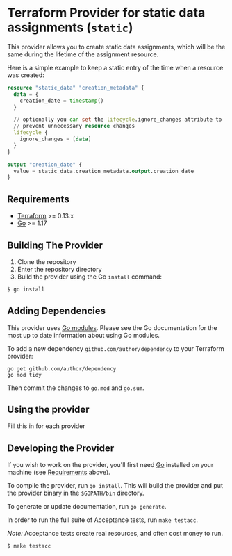 # Terraform Provider for static data assignments (`static`)

This provider allows you to create static data assignments, which will be the same
during the lifetime of the assignment resource.

Here is a simple example to keep a static entry of the time when a resource was
created:

```terraform
resource "static_data" "creation_metadata" {
  data = {
    creation_date = timestamp()
  }

  // optionally you can set the lifecycle.ignore_changes attribute to
  // prevent unnecessary resource changes
  lifecycle {
    ignore_changes = [data]
  }
}

output "creation_date" {
  value = static_data.creation_metadata.output.creation_date
}
```

## Requirements

-	[Terraform](https://www.terraform.io/downloads.html) >= 0.13.x
-	[Go](https://golang.org/doc/install) >= 1.17

## Building The Provider

1. Clone the repository
1. Enter the repository directory
1. Build the provider using the Go `install` command: 
```sh
$ go install
```

## Adding Dependencies

This provider uses [Go modules](https://github.com/golang/go/wiki/Modules).
Please see the Go documentation for the most up to date information about using Go modules.

To add a new dependency `github.com/author/dependency` to your Terraform provider:

```
go get github.com/author/dependency
go mod tidy
```

Then commit the changes to `go.mod` and `go.sum`.

## Using the provider

Fill this in for each provider

## Developing the Provider

If you wish to work on the provider, you'll first need [Go](http://www.golang.org) installed on your machine (see [Requirements](#requirements) above).

To compile the provider, run `go install`. This will build the provider and put the provider binary in the `$GOPATH/bin` directory.

To generate or update documentation, run `go generate`.

In order to run the full suite of Acceptance tests, run `make testacc`.

*Note:* Acceptance tests create real resources, and often cost money to run.

```sh
$ make testacc
```
